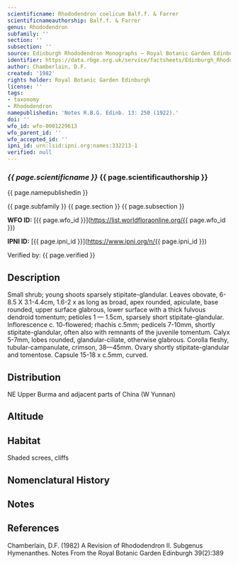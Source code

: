 ```yaml
---
scientificname: Rhododendron coelicum Balf.f. & Farrer
scientificnameauthorship: Balf.f. & Farrer
genus: Rhododendron
subfamily: ''
section: ''
subsection: ''
source: Edinburgh Rhododendron Monographs – Royal Botanic Garden Edinburgh
identifier: https://data.rbge.org.uk/service/factsheets/Edinburgh_Rhododendron_Monographs.xhtml
author: Chamberlain, D.F.
created: '1982'
rights holder: Royal Botanic Garden Edinburgh
license: ''
tags:
- taxonomy
- Rhododendron
namepublishedin: 'Notes R.B.G. Edinb. 13: 250 (1922).'
doi: ''
wfo_id: wfo-0001229613
wfo_parent_id: ''
wfo_accepted_id: ''
ipni_id: urn:lsid:ipni.org:names:332213-1
verified: null
---
```

### _{{ page.scientificname }}_ {{ page.scientificauthorship }}
 {{ page.namepublishedin }}

{{ page.subfamily }} {{ page.section }} {{ page.subsection }}

**WFO ID:** [{{ page.wfo_id }}](https://list.worldfloraonline.org/{{ page.wfo_id }})

**IPNI ID:** [{{ page.ipni_id }}](https://www.ipni.org/n/{{ page.ipni_id }})

Verified by: {{ page.verified }}



## Description
Small shrub; young shoots sparsely stipitate-glandular. Leaves obovate, 6-8.5 X 3.1-4.4cm, 1.6-2 x as long as broad, apex rounded, apiculate, base rounded, upper surface glabrous, lower surface with a thick fulvous dendroid tomentum; petioles 1 — 1.5cm, sparsely short stipitate-glandular. Inflorescence c. 10-flowered; rhachis c.5mm; pedicels 7-10mm, shortly stipitate-glandular, often also with remnants of the juvenile tomentum. Calyx 5-7mm, lobes rounded, glandular-ciliate, otherwise glabrous. Corolla fleshy, tubular-campanulate, crimson, 38—45mm. Ovary shortly stipitate-glandular and tomentose. Capsule 15-18 x c.5mm, curved.

## Distribution
NE Upper Burma and adjacent parts of China (W Yunnan)

## Altitude


## Habitat
Shaded screes, cliffs

## Nomenclatural History

                       
## Notes


## References

Chamberlain, D.F. (1982) A Revision of Rhododendron II. Subgenus Hymenanthes. Notes From the Royal Botanic Garden Edinburgh 39(2):389
